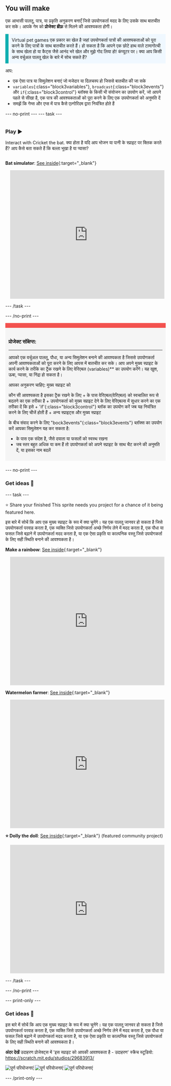 ## You will make

एक आभासी पालतू, पात्र, या प्रकृति अनुकरण बनाएँ जिसे उपयोगकर्ता मदद के लिए उसके साथ बातचीत कर सके। आपके गेम को **प्रोजेक्ट ब्रीफ़** से मिलने की आवश्यकता होगी।

<p style="border-left: solid; border-width:10px; border-color: #0faeb0; background-color: aliceblue; padding: 10px;">
<span style="color: #0feb0">Virtual pet games</span> एक प्रकार का खेल है जहां उपयोगकर्ता पात्रों की आवश्यकताओं को पूरा करने के लिए पात्रों के साथ बातचीत करते हैं। हो सकता है कि आपने एक छोटे हाथ वाले टामागोत्ची के साथ खेला हो या कैट्स जैसे आनंद भरे खेल और मुझे गोद लिया हो! कंप्यूटर पर। क्या आप किसी अन्य वर्चुअल पालतू खेल के बारे में सोच सकते हैं?
</p>

आप:
+ एक ऐसा पात्र या सिमुलेशन बनाएं जो मजेदार या दिलचस्प हो जिससे बातचीत की जा सके
+ `variables`{:class="block3variables"}, `broadcast`{:class="block3events"} और `if`{:class="block3control"} ब्लॉक्स के किसी भी संयोजन का उपयोग करें, जो आपने पहले से सीखा है, एक पात्र की आवश्यकताओं को पूरा करने के लिए एक उपयोगकर्ता को अनुमति दें
+ समझें कि गेम्स और एप्स में पात्र कैसे एल्गोरिदम द्वारा नियंत्रित होते हैं

--- no-print --- --- task ---

<div style="display: flex; flex-wrap: wrap">
<div style="flex-basis: 200px; flex-grow: 1">

### Play ▶️ 

Interact with Cricket the bat. क्या होता है यदि आप भोजन या पानी के स्प्राइट पर क्लिक करते हैं? आप कैसे बता सकते हैं कि बल्ला भूखा है या प्यासा?

</div>
<div>

**Bat simulator**: [See inside](https://scratch.mit.edu/projects/530008968/editor){:target="_blank"}
<div class="scratch-preview" style="margin-left: 15px;">
  <iframe allowtransparency="true" width="485" height="402" src="https://scratch.mit.edu/projects/embed/530008968/?autostart=false" frameborder="0"></iframe>
</div>

</div>
</div>

--- /task ---

--- /no-print ---

<div style="border-top: 15px solid #f3524f; background-color: whitesmoke; margin-bottom: 20px; padding: 10px;">

### प्रोजेक्ट संक्षिप्त:
<hr style="barget-top: 2px ठोस काला;"> आपको
एक वर्चुअल पालतू, पौधा, या अन्य सिमुलेशन बनाने की आवश्यकता है जिससे उपयोगकर्ता अपनी आवश्यकताओं को पूरा करने के लिए आपस में बातचीत कर सके। आप अपने मुख्य स्प्राइट के कार्य करने के तरीके का ट्रैक रखने के लिए वेरिएबल (variables)** का उपयोग करेंगे। यह खुश, ऊबा, प्यासा, या निंद्रा हो सकता है। 

आपका अनुकरण चाहिए:
मुख्य स्प्राइट को

कौन सी आवश्यकता है इसका ट्रैक रखने के लिए + के पास वेरिएबल(वेरिएबल) को स्वचालित रूप से बदलने का एक तरीका है + उपयोगकर्ता को मुख्य स्प्राइट देने के लिए वेरिएबल्स में सुधार करने का एक तरीका दें कि
इसे + 'if'{:class="block3control"} ब्लॉक का उपयोग करें जब यह नियंत्रित करने के लिए चीजें होती
हैं + अन्य स्प्राइट्स और मुख्य स्प्राइट

के बीच संवाद करने के लिए "bock3events"{:class="block3events"} ब्लॉक्स का उपयोग करें आपका सिमुलेशन यह कर सकता है:
+ के पास एक संदेश है, जैसे दयाता या फसलों को स्वस्थ रखना
+ जब स्तर बहुत अधिक या कम हैं
तो उपयोगकर्ता को अपने स्प्राइट के साथ चैट करने की अनुमति दें, या इसका नाम बदलें
</div>

--- no-print ---

### Get ideas 💭

--- task ---

⭐ Share your finished This sprite needs you project for a chance of it being featured here.

इस बारे में सोचें कि आप एक मुख्य स्प्राइट के रूप में क्या चुनेंगे। यह एक पालतू जानवर हो सकता है जिसे उपयोगकर्ता परवाह करता है, एक व्यक्ति जिसे उपयोगकर्ता अच्छे निर्णय लेने में मदद करता है, एक पौधा या फसल जिसे बढ़ाने में उपयोगकर्ता मदद करता है, या एक ऐसा प्रकृति या काल्पनिक वस्तु जिसे उपयोगकर्ता के लिए सही स्थिति बनाने की आवश्यकता है।

**Make a rainbow**: [See inside](https://scratch.mit.edu/projects/530034441/editor){:target="_blank"}
<div class="scratch-preview" style="margin-left: 15px;">
  <iframe allowtransparency="true" width="485" height="402" src="https://scratch.mit.edu/projects/embed/530034441/?autostart=false" frameborder="0"></iframe>
</div>

**Watermelon farmer**: [See inside](https://scratch.mit.edu/projects/531858794/editor){:target="_blank"}
<div class="scratch-preview" style="margin-left: 15px;">
  <iframe allowtransparency="true" width="485" height="402" src="https://scratch.mit.edu/projects/embed/531858794/?autostart=false" frameborder="0"></iframe>
</div>

**⭐ Dolly the doll**: [See inside](https://scratch.mit.edu/projects/799871118/editor){:target="_blank"} (featured community project)
<div class="scratch-preview" style="margin-left: 15px;">
  <iframe allowtransparency="true" width="485" height="402" src="https://scratch.mit.edu/projects/embed/799871118/?autostart=false" frameborder="0"></iframe>
</div>

--- /task ---

--- /no-print ---

--- print-only ---

### Get ideas 💭

इस बारे में सोचें कि आप एक मुख्य स्प्राइट के रूप में क्या चुनेंगे। यह एक पालतू जानवर हो सकता है जिसे उपयोगकर्ता परवाह करता है, एक व्यक्ति जिसे उपयोगकर्ता अच्छे निर्णय लेने में मदद करता है, एक पौधा या फसल जिसे बढ़ाने में उपयोगकर्ता मदद करता है, या एक ऐसा प्रकृति या काल्पनिक वस्तु जिसे उपयोगकर्ता के लिए सही स्थिति बनाने की आवश्यकता है।

**अंदर देखें** उदाहरण प्रोजेक्ट्स में 'इस स्प्राइट को आपकी आवश्यकता है - उदाहरण' स्क्रैच स्टूडियो: https://scratch.mit.edu/studios/29683913/

![पूर्ण परियोजनाएं](images/bat-project.png) ![पूर्ण परियोजनाएं](images/watermelon-project.png) ![पूर्ण परियोजनाएं](images/rainbow-project.png)

--- /print-only ---



